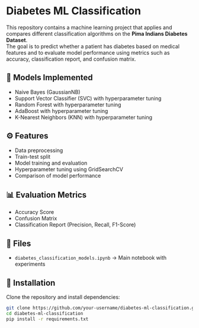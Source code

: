 # Diabetes ML Classification

This repository contains a machine learning project that applies and compares different classification algorithms on the **Pima Indians Diabetes Dataset**.  
The goal is to predict whether a patient has diabetes based on medical features and to evaluate model performance using metrics such as accuracy, classification report, and confusion matrix.

## 🚀 Models Implemented
- Naive Bayes (GaussianNB)
- Support Vector Classifier (SVC) with hyperparameter tuning
- Random Forest with hyperparameter tuning
- AdaBoost with hyperparameter tuning
- K-Nearest Neighbors (KNN) with hyperparameter tuning

## ⚙️ Features
- Data preprocessing
- Train-test split
- Model training and evaluation
- Hyperparameter tuning using GridSearchCV
- Comparison of model performance

## 📊 Evaluation Metrics
- Accuracy Score
- Confusion Matrix
- Classification Report (Precision, Recall, F1-Score)

## 📁 Files
- `diabetes_classification_models.ipynb` → Main notebook with experiments

## 🔧 Installation
Clone the repository and install dependencies:
```bash
git clone https://github.com/your-username/diabetes-ml-classification.git
cd diabetes-ml-classification
pip install -r requirements.txt
